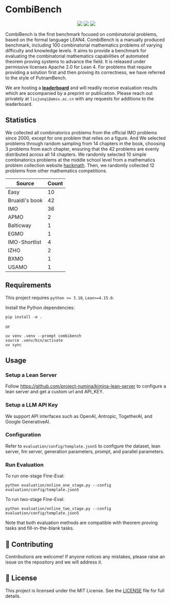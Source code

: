 # CombiBench

<p align="center">
    <a href="https://huggingface.co/datasets/AI-MO/CombiBench"><img src="https://img.shields.io/badge/🤗-huggingface-FFD21E"></a>
    <a href="https://moonshotai.github.io/CombiBench/"><img src="https://img.shields.io/badge/%F0%9F%A4%96-website-87CEEB"></a>
    <a href="https://moonshotai.github.io/CombiBench/leaderboard.html"><img src="https://img.shields.io/badge/🏆-leaderboard-%23ff8811"></a>
</p>

CombiBench is the first benchmark focused on combinatorial problems, based on the formal language LEAN4. CombiBench is a manually produced benchmark, including 100 combinatorial mathematics problems of varying difficulty and knowledge levels. It aims to provide a benchmark for evaluating the combinatorial mathematics capabilities of automated theorem proving systems to advance the field. It is released under permissive licenses Apache 2.0 for Lean 4. For problems that require providing a solution first and then proving its correctness, we have referred to the style of PutnamBench.

We are hosting a [**leaderboard**](https://moonshotai.github.io/CombiBench/leaderboard.html) and will readily receive evaluation results which are accompanied by a preprint or publication. Please reach out privately at `liujunqi@amss.ac.cn` with any requests for additions to the leaderboard. 

## Statistics 

We collected all combinatorics problems from the official IMO problems since 2000, except for one problem that relies on a figure. And We selected problems through random sampling from 14 chapters in the book, choosing 3 problems from each chapter, ensuring that the 42 problems are evenly distributed across all 14 chapters. We randomly selected 10 simple combinatorics problems at the middle school level from a mathematics problem collection website [hackmath](https://www.hackmath.net/). Then, we randomly collected 12 problems from other mathematics competitions.

| Source           | Count          | 
| ---------------- | -------------- | 
| Easy             | 10             |
| Brualdi's book   | 42             |
| IMO              | 36             |
| APMO             | 2              |
| Balticway        | 1              |
| EGMO             | 1              |
| IMO-Shortlist    | 4              |
| IZHO             | 2              |
| BXMO             | 1              |
| USAMO            | 1              |


## Requirements

This project requires `python >= 3.10`, `Lean>=4.15.0`.

Install the Python dependencies:

```
pip install -e .
```

or

```
uv venv .venv --prompt combibench
source .venv/bin/activate
uv sync
```

## Usage
### Setup a Lean Server

Follow https://github.com/project-numina/kimina-lean-server to configure a lean server and get a custom url and API_KEY.

### Setup a LLM API Key

We support API interfaces such as OpenAI, Antropic, TogetherAI, and Google GenerativeAI.

### Configuration

Refer to `evaluation/config/template.json5` to configure the dataset, lean server, llm server, generation parameters, prompt, and parallel parameters.

### Run Evaluation

To run one-stage Fine-Eval:

```
python evaluation/online_one_stage.py --config evaluation/config/template.json5
```

To run two-stage Fine-Eval:

```
python evaluation/online_two_stage.py --config evaluation/config/template.json5
```

Note that both evaluation methods are compatible with theorem proving tasks and fill-in-the-blank tasks.

## 🙌 Contributing

Contributions are welcome! If anyone notices any mistakes, please raise an issue on the repository and we will address it.

## 📝 License

This project is licensed under the MIT License. See the [LICENSE](./LICENSE) file for full details.